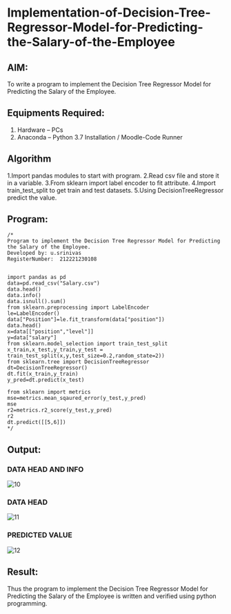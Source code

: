 # Implementation-of-Decision-Tree-Regressor-Model-for-Predicting-the-Salary-of-the-Employee

## AIM:
To write a program to implement the Decision Tree Regressor Model for Predicting the Salary of the Employee.

## Equipments Required:
1. Hardware – PCs
2. Anaconda – Python 3.7 Installation / Moodle-Code Runner

## Algorithm
1.Import pandas modules to start with program.
2.Read csv file and store it in a variable.
3.From sklearn import label encoder to fit attribute.
4.Import train_test_split to get train and test datasets.
5.Using DecisionTreeRegressor predict the value.
## Program:
```
/*
Program to implement the Decision Tree Regressor Model for Predicting the Salary of the Employee.
Developed by: u.srinivas
RegisterNumber:  212221230108


import pandas as pd
data=pd.read_csv("Salary.csv")
data.head()
data.info()
data.isnull().sum()
from sklearn.preprocessing import LabelEncoder
le=LabelEncoder()
data["Position"]=le.fit_transform(data["position"])
data.head()
x=data[["position","level"]]
y=data["salary"]
from sklearn.model_selection import train_test_split
x_train,x_test,y_train,y_test = train_test_split(x,y,test_size=0.2,random_state=2))
from sklearn.tree import DecisionTreeRegressor
dt=DecisionTreeRegressor()
dt.fit(x_train,y_train)
y_pred=dt.predict(x_test)

from sklearn import metrics
mse=metrics.mean_sqaured_error(y_test,y_pred)
mse
r2=metrics.r2_score(y_test,y_pred)
r2
dt.predict([[5,6]])
*/
```

## Output:
### DATA HEAD AND INFO


![10](https://user-images.githubusercontent.com/93427183/171547562-f75f35ae-a777-4589-b988-778a5d9d9ff2.png)


### DATA HEAD

![11](https://user-images.githubusercontent.com/93427183/171547580-597e977f-6845-4cbd-a0ec-6e1e0ff9f31c.png)


### PREDICTED VALUE

![12](https://user-images.githubusercontent.com/93427183/171547594-f123509e-6733-4bd0-a259-c6b060ce5427.png)

## Result:
Thus the program to implement the Decision Tree Regressor Model for Predicting the Salary of the Employee is written and verified using python programming.
